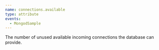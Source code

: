 ```yaml
---
name: connections.available
type: attribute
events:
  - MongodSample
---
```


The number of unused available incoming connections the database can provide.